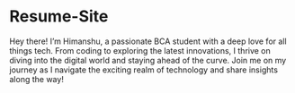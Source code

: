 # Resume-Site
 Hey there! I’m Himanshu, a passionate BCA student with a deep love for all things tech. From coding to exploring the latest innovations, I thrive on diving into the digital world and staying ahead of the curve. Join me on my journey as I navigate the exciting realm of technology and share insights along the way!
